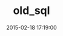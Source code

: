 ---
layout: post
title:  "old_sql"
repo:   "egonz/old_sql"
date:   2015-02-18 17:19:00
gemurl: http://github.com/egonz/old_sql
---